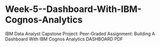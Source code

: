 # Week-5--Dashboard-With-IBM-Cognos-Analytics
IBM Data Analyst Capstone Project: Peer-Graded Assignment: Building A Dashboard With IBM Cognos Analytics
DASHBOARD PDF
